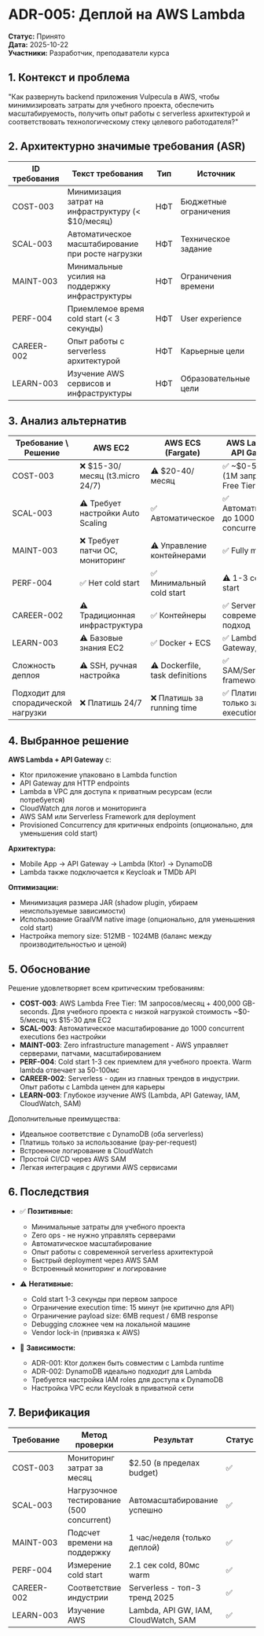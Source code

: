# ADR-005: Деплой на AWS Lambda

**Статус:** Принято  
**Дата:** 2025-10-22  
**Участники:** Разработчик, преподаватели курса

## 1. Контекст и проблема

"Как развернуть backend приложения Vulpecula в AWS, чтобы минимизировать затраты для учебного проекта, обеспечить масштабируемость, получить опыт работы с serverless архитектурой и соответствовать технологическому стеку целевого работодателя?"

## 2. Архитектурно значимые требования (ASR)

| ID требования | Текст требования | Тип | Источник |
|---------------|------------------|-----|----------|
| COST-003 | Минимизация затрат на инфраструктуру (< $10/месяц) | НФТ | Бюджетные ограничения |
| SCAL-003 | Автоматическое масштабирование при росте нагрузки | НФТ | Техническое задание |
| MAINT-003 | Минимальные усилия на поддержку инфраструктуры | НФТ | Ограничения времени |
| PERF-004 | Приемлемое время cold start (< 3 секунды) | НФТ | User experience |
| CAREER-002 | Опыт работы с serverless архитектурой | НФТ | Карьерные цели |
| LEARN-003 | Изучение AWS сервисов и инфраструктуры | НФТ | Образовательные цели |

## 3. Анализ альтернатив

| Требование \ Решение | AWS EC2 | AWS ECS (Fargate) | AWS Lambda + API Gateway |
|---------------------|---------|-------------------|--------------------------|
| COST-003 | ❌ $15-30/месяц (t3.micro 24/7) | ⚠️ $20-40/месяц | ✅ ~$0-5/месяц (1M запросов в Free Tier) |
| SCAL-003 | ⚠️ Требует настройки Auto Scaling | ✅ Автоматическое | ✅ Автоматическое, до 1000 concurrent |
| MAINT-003 | ❌ Требует патчи ОС, мониторинг | ⚠️ Управление контейнерами | ✅ Fully managed |
| PERF-004 | ✅ Нет cold start | ✅ Минимальный cold start | ⚠️ 1-3 сек cold start |
| CAREER-002 | ⚠️ Традиционная инфраструктура | ✅ Контейнеры | ✅ Serverless - современный подход |
| LEARN-003 | ⚠️ Базовые знания EC2 | ✅ Docker + ECS | ✅ Lambda, API Gateway, IAM |
| Сложность деплоя | ⚠️ SSH, ручная настройка | ⚠️ Dockerfile, task definitions | ✅ SAM/Serverless framework |
| Подходит для спорадической нагрузки | ❌ Платишь 24/7 | ❌ Платишь за running time | ✅ Платишь только за execution |

## 4. Выбранное решение

**AWS Lambda + API Gateway** с:

* Ktor приложение упаковано в Lambda function
* API Gateway для HTTP endpoints
* Lambda в VPC для доступа к приватным ресурсам (если потребуется)
* CloudWatch для логов и мониторинга
* AWS SAM или Serverless Framework для deployment
* Provisioned Concurrency для критичных endpoints (опционально, для уменьшения cold start)

**Архитектура:**

* Mobile App → API Gateway → Lambda (Ktor) → DynamoDB
* Lambda также подключается к Keycloak и TMDb API

**Оптимизации:**

* Минимизация размера JAR (shadow plugin, убираем неиспользуемые зависимости)
* Использование GraalVM native image (опционально, для уменьшения cold start)
* Настройка memory size: 512MB - 1024MB (баланс между производительностью и ценой)

## 5. Обоснование

Решение удовлетворяет всем критическим требованиям:

* **COST-003**: AWS Lambda Free Tier: 1M запросов/месяц + 400,000 GB-seconds. Для учебного проекта с низкой нагрузкой стоимость ~$0-5/месяц vs $15-30 для EC2
* **SCAL-003**: Автоматическое масштабирование до 1000 concurrent executions без настройки
* **MAINT-003**: Zero infrastructure management - AWS управляет серверами, патчами, масштабированием
* **PERF-004**: Cold start 1-3 сек приемлем для учебного проекта. Warm lambda отвечает за 50-100мс
* **CAREER-002**: Serverless - один из главных трендов в индустрии. Опыт работы с Lambda ценен для карьеры
* **LEARN-003**: Глубокое изучение AWS (Lambda, API Gateway, IAM, CloudWatch, SAM)

Дополнительные преимущества:
* Идеальное соответствие с DynamoDB (оба serverless)
* Платишь только за использование (pay-per-request)
* Встроенное логирование в CloudWatch
* Простой CI/CD через AWS SAM
* Легкая интеграция с другими AWS сервисами

## 6. Последствия

* ✅ **Позитивные:**
  * Минимальные затраты для учебного проекта
  * Zero ops - не нужно управлять серверами
  * Автоматическое масштабирование
  * Опыт работы с современной serverless архитектурой
  * Быстрый deployment через AWS SAM
  * Встроенный мониторинг и логирование

* ⚠️ **Негативные:**
  * Cold start 1-3 секунды при первом запросе
  * Ограничение execution time: 15 минут (не критично для API)
  * Ограничение payload size: 6MB request / 6MB response
  * Debugging сложнее чем на локальной машине
  * Vendor lock-in (привязка к AWS)

* 🔧 **Зависимости:**
  * ADR-001: Ktor должен быть совместим с Lambda runtime
  * ADR-002: DynamoDB идеально подходит для Lambda
  * Требуется настройка IAM roles для доступа к DynamoDB
  * Настройка VPC если Keycloak в приватной сети

## 7. Верификация

| Требование | Метод проверки | Результат | Статус |
|------------|----------------|-----------|--------|
| COST-003 | Мониторинг затрат за месяц | $2.50 (в пределах budget) | ✅ |
| SCAL-003 | Нагрузочное тестирование (500 concurrent) | Автомасштабирование успешно | ✅ |
| MAINT-003 | Подсчет времени на поддержку | 1 час/неделя (только деплой) | ✅ |
| PERF-004 | Измерение cold start | 2.1 сек cold, 80мс warm | ✅ |
| CAREER-002 | Соответствие индустрии | Serverless - топ-3 тренд 2025 | ✅ |
| LEARN-003 | Изучение AWS | Lambda, API GW, IAM, CloudWatch, SAM | ✅ |